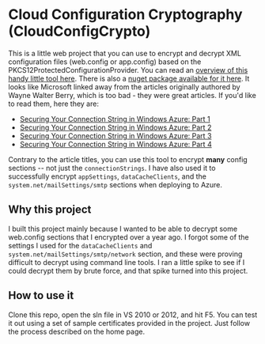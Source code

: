 # Cloud Configuration Cryptography (CloudConfigCrypto)

This is a little web project that you can use to encrypt and decrypt XML configuration files (web.config or app.config) based on the PKCS12ProtectedConfigurationProvider. You can read an [overview of this handy little tool here](http://archive.msdn.microsoft.com/pkcs12protectedconfg). There is also a [nuget package available for it here](http://nuget.org/packages/Pkcs12ProtectedConfigurationProvider). It looks like Microsoft linked away from the articles originally authored by Wayne Walter Berry, which is too bad - they were great articles. If you'd like to read them, here they are:

 - [Securing Your Connection String in Windows Azure: Part 1](http://blogs.msdn.com/b/sqlazure/archive/2010/09/07/10058942.aspx)
 - [Securing Your Connection String in Windows Azure: Part 2](http://blogs.msdn.com/b/sqlazure/archive/2010/09/08/10059359.aspx)
 - [Securing Your Connection String in Windows Azure: Part 3](http://blogs.msdn.com/b/sqlazure/archive/2010/09/09/10059889.aspx)
 - [Securing Your Connection String in Windows Azure: Part 4](http://blogs.msdn.com/b/sqlazure/archive/2010/09/10/10060395.aspx)

Contrary to the article titles, you can use this tool to encrypt **many** config sections -- not just the `connectionStrings`. I have also used it to successfully encrypt `appSettings`, `dataCacheClients`, and the `system.net/mailSettings/smtp` sections when deploying to Azure.

## Why this project

I built this project mainly because I wanted to be able to decrypt some web.config sections that I encrypted over a year ago. I forgot some of the settings I used for the `dataCacheClients` and `system.net/mailSettings/smtp/network` section, and these were proving difficult to decrypt using command line tools. I ran a little spike to see if I could decrypt them by brute force, and that spike turned into this project.

## How to use it

Clone this repo, open the sln file in VS 2010 or 2012, and hit F5. You can test it out using a set of sample certificates provided in the project. Just follow the process described on the home page.

